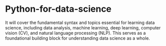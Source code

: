 # Python-for-data-science
It will cover the fundamental syntax and topics essential for learning data science, including data analysis, machine learning, deep learning, computer vision (CV), and natural language processing (NLP). This serves as a foundational building block for understanding data science as a whole.

